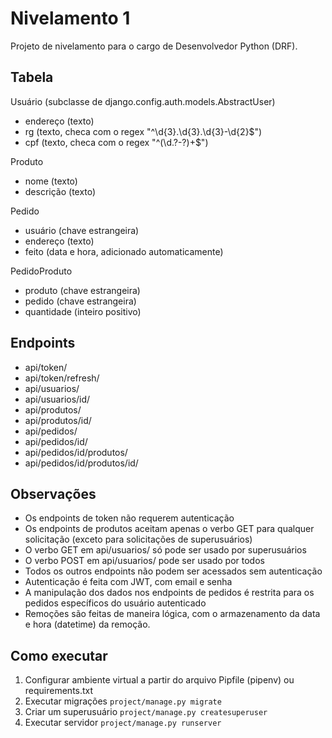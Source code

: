 # Nivelamento 1

Projeto de nivelamento para o cargo de Desenvolvedor Python (DRF).

## Tabela
Usuário (subclasse de django.config.auth.models.AbstractUser)
- endereço (texto)
- rg (texto, checa com o regex "^\d{3}\.\d{3}\.\d{3}\-\d{2}$")
- cpf (texto, checa com o regex "^(\d\.?-?)+$")

Produto
- nome (texto)
- descrição (texto)

Pedido
- usuário (chave estrangeira)
- endereço (texto)
- feito (data e hora, adicionado automaticamente)

PedidoProduto
- produto (chave estrangeira)
- pedido (chave estrangeira)
- quantidade (inteiro positivo)

## Endpoints
- api/token/     
- api/token/refresh/  
- api/usuarios/
- api/usuarios/id/
- api/produtos/  
- api/produtos/id/
- api/pedidos/
- api/pedidos/id/
- api/pedidos/id/produtos/
- api/pedidos/id/produtos/id/

## Observações
- Os endpoints de token não requerem autenticação
- Os endpoints de produtos aceitam apenas o verbo GET para qualquer solicitação (exceto para solicitações de superusuários)
- O verbo GET em api/usuarios/ só pode ser usado por superusuários
- O verbo POST em api/usuarios/ pode ser usado por todos
- Todos os outros endpoints não podem ser acessados sem autenticação
- Autenticação é feita com JWT, com email e senha
- A manipulação dos dados nos endpoints de pedidos é restrita para os pedidos específicos do usuário autenticado
- Remoções são feitas de maneira lógica, com o armazenamento da data e hora (datetime) da remoção. 

## Como executar
1. Configurar ambiente virtual a partir do arquivo Pipfile (pipenv) ou requirements.txt
2. Executar migrações `project/manage.py migrate`
3. Criar um superusuário `project/manage.py createsuperuser`
4. Executar servidor `project/manage.py runserver`
